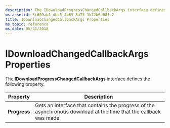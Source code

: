 ```yaml
---
description: The IDownloadProgressChangedCallbackArgs interface defines the following property.
ms.assetid: 3c609ab1-dbc5-4b59-8a75-1b72b6d681c2
title: IDownloadChangedCallbackArgs Properties
ms.topic: reference
ms.date: 05/31/2018
---
```


# IDownloadChangedCallbackArgs Properties

The [**IDownloadProgressChangedCallbackArgs**](/windows/desktop/api/Wuapi/nn-wuapi-idownloadprogresschangedcallbackargs) interface defines the following property.



| Property                                                          | Description                                                                                                       |
|-------------------------------------------------------------------|-------------------------------------------------------------------------------------------------------------------|
| [**Progress**](/windows/desktop/api/Wuapi/nf-wuapi-idownloadprogresschangedcallbackargs-get_progress) | Gets an interface that contains the progress of the asynchronous download at the time that the callback was made. |



 

 

 



